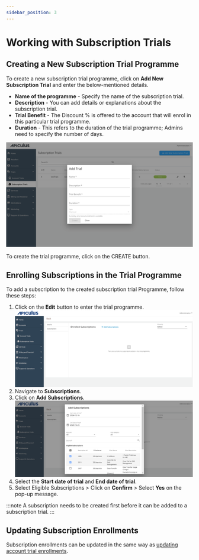 ```yaml
---
sidebar_position: 3
---
```

# Working with Subscription Trials

## Creating a New Subscription Trial Programme

To create a new subscription trial programme, click on **Add New Subscription Trial** and enter the below-mentioned details.

- **Name of the programme** - Specify the name of the subscription trial.
- **Description** - You can add details or explanations about the subscription trial.
- **Trial Benefit** - The Discount % is offered to the account that will enrol in this particular trial programme.
-  **Duration** - This refers to the duration of the trial programme; Admins need to specify the number of days.

![Working with Subscription Trials](img/SubscriptionTrials.png)

To create the trial programme, click on the CREATE button.

## Enrolling Subscriptions in the Trial Programme

To add a subscription to the created subscription trial Programme, follow these steps:
1. Click on the **Edit** button to enter the trial programme.![Working with Subscription Trials](img/SubscriptionTrials1.png)
2. Navigate to **Subscriptions**.
3. Click on **Add Subscriptions**.![Working with Subscription Trials](img/SubscriptionTrials2.png)
4. Select the **Start date of trial** and **End date of trial**.
5. Select Eligible Subscriptions > Click on **Confirm** > Select **Yes** on the pop-up message.

:::note
A subscription needs to be created first before it can be added to a subscription trial.
:::

## Updating Subscription Enrollments

Subscription enrollments can be updated in the same way as [updating account trial enrollments](WorkingwithAccountTrials).





